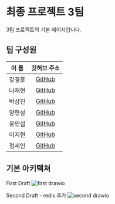 # 최종 프로젝트 3팀

3팀 프로젝트의 기본 페이지입니다.

## 팀 구성원
| 이 름 |                 깃허브 주소                  | 
|:---:|:---------------------------------------:|
| 강경훈 |  [GitHub](https://github.com/kkh5535)  |
| 나채현 |  [GitHub](https://github.com/chaehyonNa)  |
| 박상진 | [GitHub](https://github.com/Mizz1ove) |
| 양현성 | [GitHub](https://github.com/HyeonSeon9) |
| 윤인섭 | [GitHub](https://github.com/insub2004)  |
| 이지현 | [GitHub](https://github.com/badgelatte) |
| 정세인 |   [GitHub](https://github.com/SeinJs)   |

## 기본 아키텍쳐

First Draft
![first drawio](https://github.com/nhnacademy-aiot1-team3/.github/assets/143979590/39b28a34-b269-45d6-b605-5e8b1706db8a)


Second Draft - redis 추가
![second drawio](https://github.com/nhnacademy-aiot1-team3/.github/assets/143979590/e30333cc-b1c1-4dd4-a2a7-da7ae3d92e5b)
